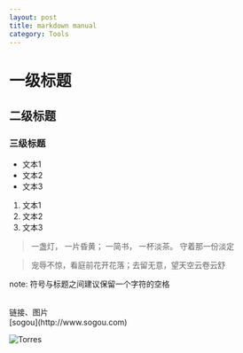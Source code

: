 ```yaml
---
layout: post
title: markdown manual
category: Tools
---
```

# 一级标题
## 二级标题
### 三级标题

- 文本1
- 文本2
- 文本3

1. 文本1
2. 文本2
3. 文本3

> 一盏灯， 一片昏黄； 一简书， 一杯淡茶。 守着那一份淡定

 > 宠辱不惊，看庭前花开花落；去留无意，望天空云卷云舒 


note: 符号与标题之间建议保留一个字符的空格

<br/>
链接、图片 <br/>
[sogou](http://www.sogou.com)

![Torres](http://s.gravatar.com/avatar/2e3394a7335badbba471f52cf77b8844?s=80)
